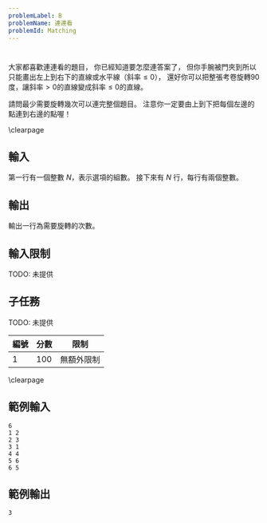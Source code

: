 ```yaml
---
problemLabel: B
problemName: 連連看
problemId: Matching
---
```


#

大家都喜歡連連看的題目，
你已經知道要怎麼連答案了，
但你手腕被門夾到所以只能畫出左上到右下的直線或水平線（斜率$\leq 0$），
還好你可以把整張考卷旋轉90度，讓斜率$>0$的直線變成斜率$\leq 0$的直線。

請問最少需要旋轉幾次可以連完整個題目。
注意你一定要由上到下把每個左邊的點連到右邊的點喔！

\clearpage

## 輸入
第一行有一個整數 $N$，表示選項的組數。
接下來有 $N$ 行，每行有兩個整數。

## 輸出
輸出一行為需要旋轉的次數。

## 輸入限制
TODO: 未提供

## 子任務
TODO: 未提供

| 編號 | 分數 |    限制    |
| --- | --- | ---------- |
|  1  | 100 | 無額外限制 |

\clearpage

## 範例輸入
```
6
1 2
2 3
3 1
4 4
5 6
6 5
```

## 範例輸出
```
3
```
